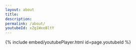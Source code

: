 ```yaml
---
layout: about
title:
description:
permalink: /about/
youtubeId: xZg1WxeBltY
---
```


{% include embed/youtubePlayer.html id=page.youtubeId %}
